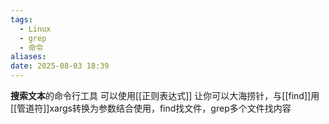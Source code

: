 ```yaml
---
tags:
  - Linux
  - grep
  - 命令
aliases: 
date: 2025-08-03 18:39
---
```

**搜索文本**的命令行工具
可以使用[[正则表达式]]
让你可以大海捞针，与[[find]]用[[管道符]]xargs转换为参数结合使用，find找文件，grep多个文件找内容